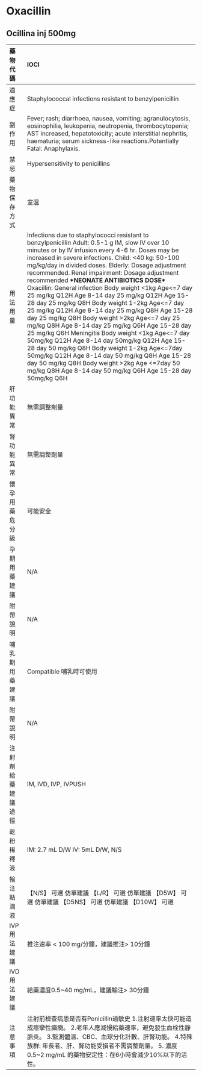 # Oxacillin

## Ocillina inj 500mg

| 藥物代碼 | IOCI |
| :--- | :--- |
| 適應症 | Staphylococcal infections resistant to benzylpenicillin |
| 副作用 | Fever; rash; diarrhoea, nausea, vomiting; agranulocytosis, eosinophilia, leukopenia, neutropenia, thrombocytopenia; AST increased, hepatotoxicity; acute interstitial nephritis, haematuria; serum sickness-like reactions.Potentially Fatal: Anaphylaxis. |
| 禁忌 | Hypersensitivity to penicillins |
| 藥物保存方式 | 室溫 |
| 用法用量 | Infections due to staphylococci resistant to benzylpenicillin Adult: 0.5-1 g IM, slow IV over 10 minutes or by IV infusion every 4-6 hr. Doses may be increased in severe infections. Child: &lt;40 kg: 50-100 mg/kg/day in divided doses. Elderly: Dosage adjustment recommended. Renal impairment: Dosage adjustment recommended **\***NEONATE ANTIBIOTICS DOSE**\*** Oxacillin: General infection Body weight &lt;1kg Age&lt;=7 day 25 mg/kg Q12H  Age 8-14 day 25 mg/kg Q12H  Age 15-28 day 25 mg/kg Q8H Body weight 1-2kg Age&lt;=7 day 25 mg/kg Q12H  Age 8-14 day 25 mg/kg Q8H  Age 15-28 day 25 mg/kg Q8H Body weight &gt;2kg Age&lt;=7 day 25 mg/kg Q8H  Age 8-14 day 25 mg/kg Q6H  Age 15-28 day 25 mg/kg Q6H Meningitis Body weight &lt;1kg    Age&lt;=7 day    50mg/kg Q12H  Age 8-14 day    50mg/kg Q12H  Age 15-28 day    50 mg/kg Q8H Body weight 1-2kg    Age&lt;=7day    50mg/kg Q12H  Age 8-14 day 50 mg/kg Q8H  Age 15-28 day 50 mg/kg Q8H Body weight &gt;2kg Age &lt;=7day 50 mg/kg Q8H  Age 8-14 day 50 mg/kg Q6H  Age 15-28 day 50mg/kg Q6H |
| 肝功能異常 | 無需調整劑量 |
| 腎功能異常 | 無需調整劑量 |
| 懷孕用藥危分級 | 可能安全 |
| 孕期用藥建議 | N/A |
| 附帶說明 | N/A |
| 哺乳期用藥建議 | Compatible 哺乳時可使用 |
| 附帶說明 | N/A |
| 注射劑給藥建議途徑 | IM, IVD, IVP, IVPUSH |
| 乾粉稀釋液 | IM: 2.7 mL D/W IV: 5mL D/W, N/S |
| 輸注點滴液 | 【N/S】 可選 仿單建議  【L/R】 可選 仿單建議  【D5W】 可選 仿單建議  【D5NS】 可選 仿單建議  【D10W】 可選 |
| IVP 用法建議 | 推注速率 &lt; 100 mg/分鐘，建議推注&gt; 10分鐘 |
| IVD 用法建議 | 給藥濃度0.5~40 mg/mL，建議輸注&gt; 30分鐘 |
| 注意事項 | 注射前檢查病患是否有Penicillin過敏史 1.注射速率太快可能造成痙攣性癲癇。 2.老年人應減慢給藥速率，避免發生血栓性靜脈炎。 3.監測體溫、CBC、血球分化計數、肝腎功能。 4.特殊族群: 年長者、肝、腎功能受損者不需調整劑量。 5. 濃度0.5~2 mg/mL 的藥物安定性：在6小時會減少10%以下的活性。 |

